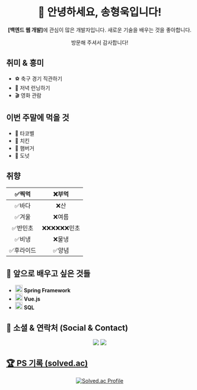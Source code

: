 <div align="center">
  <h1>👋 안녕하세요, 송형욱입니다!</h1>
  <p><strong>[백엔드 웹 개발]</strong>에 관심이 많은 개발자입니다. 새로운 기술을 배우는 것을 좋아합니다.</p>
  <p>방문해 주셔서 감사합니다!</p>
</div>

##  취미 & 흥미
- ⚽ 축구 경기 직관하기
- 👟 저녁 런닝하기
- 🎬 영화 관람

## 이번 주말에 먹을 것
- 🌮 타코벨
- 🍗 치킨
- 🍔 햄버거
- 🍩 도넛

## 취향
| ✅찍먹 | ❌부먹 |
| :---: | :---: |
| ✅바다 | ❌산 | 
| ✅겨울 | ❌여름 |
| ✅반민초 | ❌❌❌❌❌❌민초 | 
| ✅비냉 | ❌물냉 |
| ✅후라이드 | ✅양념 | 

## 🌱 앞으로 배우고 싶은 것들
- <img src="https://cdn.simpleicons.org/spring/6DB33F" height="20"/> **Spring Framework**
- <img src="https://cdn.simpleicons.org/vuedotjs/4FC08D" height="20"/> **Vue.js**
- <img src="https://cdn.simpleicons.org/mysql/4479A1" height="20"/> **SQL**

## 🔗 소셜 & 연락처 (Social & Contact)
<div align="center">
  <a href="mailto:guddnrb12@gmail.com"><img src="https://img.shields.io/badge/Gmail-D14836?style=for-the-badge&logo=gmail&logoColor=white"></a>
  <a href="https://velog.io/@guddnr5345/posts"><img src="https://img.shields.io/badge/Velog-20C997?style=for-the-badge&logo=velog&logoColor=white">
  </div>

## 🏆 PS 기록 (solved.ac)
<div align="center">
  <a href="http://solved.ac/guddnr5345">
    <img src="http://mazassumnida.wtf/api/v2/generate_badge?boj=guddnr5345" alt="Solved.ac Profile" />
  </a>
</div>
